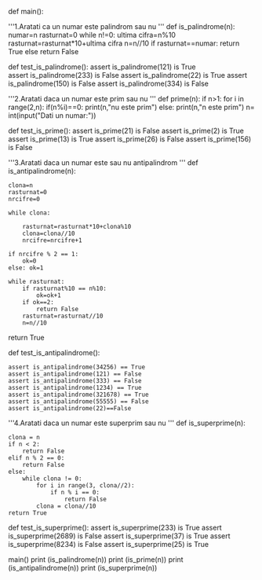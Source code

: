 def main():

'''1.Aratati ca un numar este palindrom sau nu
'''
def is_palindrome(n):
	numar=n
	rasturnat=0
	while n!=0:
		ultima cifra=n%10
		rasturnat=rasturnat*10+ultima cifra
		n=n//10
	if rasturnat==numar:
		return True
	else
		return False

def test_is_palindrome():
	assert is_palindrome(121) is True	
	assert is_palindrome(233) is False
	assert is_palindrome(22) is True
	assert is_palindrome(150) is False
	assert is_palindrome(334) is False



'''2.Aratati daca un numar este prim sau nu 
'''
def prime(n):
	if n>1:
		for i in range(2,n):
			if(n%i)==0:
				print(n,"nu este prim")
			else:
				print(n,"n este prim")
n= int(input("Dati un numar:"))

def test_is_prime():
	assert is_prime(21) is False
	assert is_prime(2) is True
	assert is_prime(13) is True
	assert is_prime(26) is False
	assert is_prime(156) is False



'''3.Aratati daca un numar este sau nu antipalindrom
'''
def is_antipalindrome(n):

    clona=n
    rasturnat=0
    nrcifre=0

    while clona:

        rasturnat=rasturnat*10+clona%10
        clona=clona//10
        nrcifre=nrcifre+1

    if nrcifre % 2 == 1:
        ok=0
    else: ok=1

    while rasturnat:
        if rasturnat%10 == n%10:
            ok=ok+1
        if ok==2:
            return False
        rasturnat=rasturnat//10
        n=n//10
  return True

def test_is_antipalindrome():

    assert is_antipalindrome(34256) == True
    assert is_antipalindrome(121) == False
    assert is_antipalindrome(333) == False
    assert is_antipalindrome(1234) == True
    assert is_antipalindrome(321678) == True
    assert is_antipalindrome(55555) == False
    assert is_antipalindrome(22)==False



'''4.Aratati daca un numar este superprim sau nu 
'''
def is_superprime(n):

    clona = n
    if n < 2:
        return False
    elif n % 2 == 0:
        return False
    else:
        while clona != 0:
            for i in range(3, clona//2):
                if n % i == 0:
                    return False
            clona = clona//10
    return True


def test_is_superprime():
    assert is_superprime(233) is True
    assert is_superprime(2689) is False
    assert is_superprime(37) is True
    assert is_superprime(8234) is False
    assert is_superprime(25) is True
 
main()
print (is_palindrome(n))
print (is_prime(n))
print (is_antipalindrome(n))
print (is_superprime(n))

